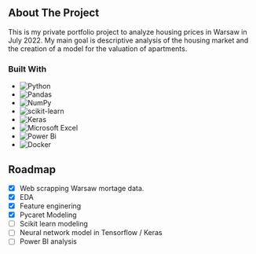 <div id="top"></div>
<!--
*** Thanks for checking out the Best-README-Template. If you have a suggestion
*** that would make this better, please fork the repo and create a pull request
*** or simply open an issue with the tag "enhancement".
*** Don't forget to give the project a star!
*** Thanks again! Now go create something AMAZING! :D
-->



<!-- PROJECT SHIELDS -->
<!--
*** I'm using markdown "reference style" links for readability.
*** Reference links are enclosed in brackets [ ] instead of parentheses ( ).
*** See the bottom of this document for the declaration of the reference variables
*** for contributors-url, forks-url, etc. This is an optional, concise syntax you may use.
*** https://www.markdownguide.org/basic-syntax/#reference-style-links
-->

<!-- ABOUT THE PROJECT -->
## About The Project
This is my private portfolio project to analyze housing prices in Warsaw in July 2022. My main goal is descriptive analysis of the housing market and the creation of a model for the valuation of apartments.



### Built With

* ![Python](https://img.shields.io/badge/python-3670A0?style=for-the-badge&logo=python&logoColor=ffdd54)
* ![Pandas](https://img.shields.io/badge/pandas-%23150458.svg?style=for-the-badge&logo=pandas&logoColor=white)
* ![NumPy](https://img.shields.io/badge/numpy-%23013243.svg?style=for-the-badge&logo=numpy&logoColor=white)
* ![scikit-learn](https://img.shields.io/badge/scikit--learn-%23F7931E.svg?style=for-the-badge&logo=scikit-learn&logoColor=white)
* ![Keras](https://img.shields.io/badge/Keras-%23D00000.svg?style=for-the-badge&logo=Keras&logoColor=white)
* ![Microsoft Excel](https://img.shields.io/badge/Microsoft_Excel-217346?style=for-the-badge&logo=microsoft-excel&logoColor=white)
* ![Power Bi](https://img.shields.io/badge/power_bi-F2C811?style=for-the-badge&logo=powerbi&logoColor=black)
* ![Docker](https://img.shields.io/badge/docker-%230db7ed.svg?style=for-the-badge&logo=docker&logoColor=white)



<!-- ROADMAP -->
## Roadmap

- [x] Web scrapping Warsaw mortage data. 
- [x] EDA
- [x] Feature enginering
- [x] Pycaret Modeling
- [ ] Scikit learn modeling
- [ ] Neural network model in Tensorflow / Keras
- [ ] Power BI analysis
